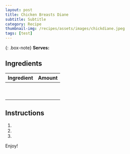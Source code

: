 ```yaml
---
layout: post
title: Chicken Breasts Diane
subtitle: Subtitle
category: Recipe
thumbnail-img: /recipes/assets/images/chickdiane.jpeg
tags: [test]
---
```


{: .box-note}
**Serves:** 

## Ingredients

| Ingredient | Amount|
| :------ |:--- |
|  |  |
|  |  |
|  |  |
|  |  |
|  |  |
|  |  |
|  |  |
|  |  |
|  |  |


## Instructions

1. 

2. 

3. 

Enjoy!